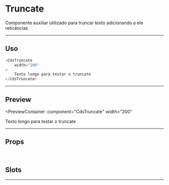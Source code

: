 # Truncate

Componente auxiliar utilizado para truncar texto adicionando a ele reticências

---

## Uso

```js
<CdsTruncate
	width="200"
>
	Texto longo para testar o truncate
</CdsTruncate>
```

---

## Preview

<PreviewContainer
	:component="CdsTruncate"
  width="200"
>
  Texto longo para testar o truncate
</PreviewContainer>

---

## Props

<APITable
	name="Truncate"
	section="props"
/>
<br />

## Slots

<APITable
	name="Truncate"
	section="slots"
/>

---
<!-- 
## Figma

<FigmaFrame
	src="https://embed.figma.com/design/J5fTswomlHu7RXk1gwbUq6/Cuida?node-id=2040-370&embed-host=share"
/> -->

<script setup>
import CdsTruncate from '@/components/Truncate.vue';
</script>
